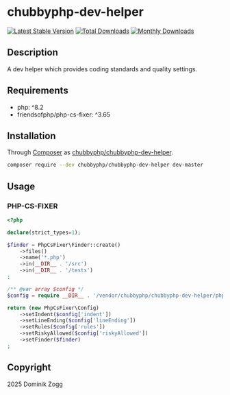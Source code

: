 # chubbyphp-dev-helper

[![Latest Stable Version](https://poser.pugx.org/chubbyphp/chubbyphp-dev-helper/v)](https://packagist.org/packages/chubbyphp/chubbyphp-dev-helper)
[![Total Downloads](https://poser.pugx.org/chubbyphp/chubbyphp-dev-helper/downloads)](https://packagist.org/packages/chubbyphp/chubbyphp-dev-helper)
[![Monthly Downloads](https://poser.pugx.org/chubbyphp/chubbyphp-dev-helper/d/monthly)](https://packagist.org/packages/chubbyphp/chubbyphp-dev-helper)

## Description

A dev helper which provides coding standards and quality settings.

## Requirements

 * php: ^8.2
 * friendsofphp/php-cs-fixer: ^3.65

## Installation

Through [Composer](http://getcomposer.org) as [chubbyphp/chubbyphp-dev-helper][1].

```sh
composer require --dev chubbyphp/chubbyphp-dev-helper dev-master
```

## Usage

### PHP-CS-FIXER

```php
<?php

declare(strict_types=1);

$finder = PhpCsFixer\Finder::create()
    ->files()
    ->name('*.php')
    ->in(__DIR__ . '/src')
    ->in(__DIR__ . '/tests')
;

/** @var array $config */
$config = require __DIR__ . '/vendor/chubbyphp/chubbyphp-dev-helper/phpcs.php';

return (new PhpCsFixer\Config)
    ->setIndent($config['indent'])
    ->setLineEnding($config['lineEnding'])
    ->setRules($config['rules'])
    ->setRiskyAllowed($config['riskyAllowed'])
    ->setFinder($finder)
;
```

## Copyright

2025 Dominik Zogg

[1]: https://packagist.org/packages/chubbyphp/chubbyphp-dev-helper

